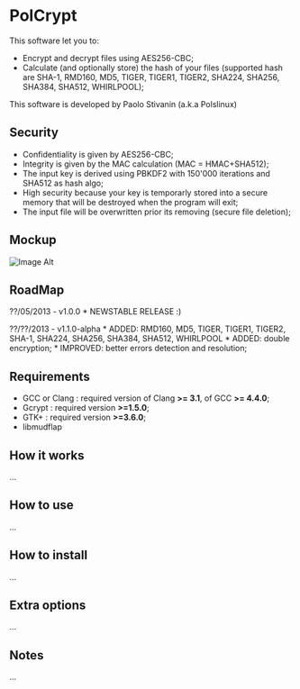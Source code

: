 PolCrypt
========

This software let you to:
* Encrypt and decrypt files using AES256-CBC;
* Calculate (and optionally store) the hash of your files (supported hash are SHA-1, RMD160, MD5, TIGER, TIGER1, TIGER2, SHA224, SHA256, SHA384, SHA512, WHIRLPOOL);

This software is developed by Paolo Stivanin (a.k.a Polslinux)

Security
--------
* Confidentiality is given by AES256-CBC;
* Integrity is given by the MAC calculation (MAC = HMAC+SHA512);
* The input key is derived using PBKDF2 with 150'000 iterations and SHA512 as hash algo;
* High security because your key is temporarly stored into a secure memory that will be destroyed when the program will exit;
* The input file will be overwritten prior its removing (secure file deletion);


Mockup
------
![Image Alt](https://raw.github.com/polslinux/PolCrypt/master/docs/polcrypt.png)

RoadMap
-------
??/05/2013 - v1.0.0
	* NEWSTABLE RELEASE :)

??/??/2013 - v1.1.0-alpha
	* ADDED: RMD160, MD5, TIGER, TIGER1, TIGER2, SHA-1, SHA224, SHA256, SHA384, SHA512, WHIRLPOOL
	* ADDED: double encryption;
	* IMPROVED: better errors detection and resolution;

Requirements
------------
* GCC or Clang	: required version of Clang **>= 3.1**, of GCC **>= 4.4.0**;
* Gcrypt	: required version **>=1.5.0**;
* GTK+		: required version **>=3.6.0**;
* libmudflap

How it works
------------
...


How to use
----------
...



How to install
--------------
...


Extra options
-------------
...


Notes
-----
...
